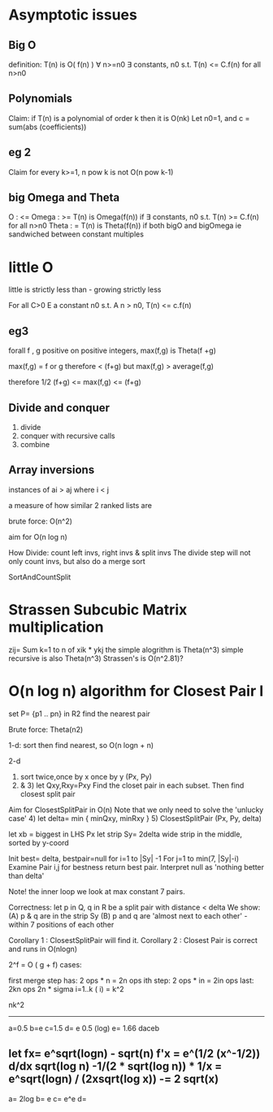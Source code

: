 # Asymptotic issues
## Big O
definition: T(n) is O( f(n) ) 
∀ n>=n0 ∃ constants, n0 s.t. T(n) <= C.f(n) for all n>n0

## Polynomials

Claim: if T(n) is a polynomial of order k then it is O(nk)
    Let n0=1, and c = sum(abs (coefficients))

## eg 2
Claim for every k>=1, n pow k is not O(n pow k-1)

## big Omega and Theta

O     : <=
Omega : >=
    T(n) is Omega(f(n)) if ∃ constants, n0 s.t. T(n) >= C.f(n) for all n>n0
Theta : =
    T(n) is Theta(f(n)) if both bigO and bigOmega
        ie sandwiched between constant multiples

# little O
little is strictly less than - growing strictly less 

For all C>0 E a constant n0 s.t. A n > n0, T(n) <= c.f(n)


## eg3 

forall f , g positive on positive integers, max(f,g) is Theta(f +g)

max(f,g) = f or g therefore < (f+g)
but max(f,g) > average(f,g)

therefore 1/2 (f+g) <= max(f,g) <= (f+g)

## Divide and conquer

1) divide
2) conquer with recursive calls
3) combine

## Array inversions

instances of ai > aj where i < j

a measure of how similar 2 ranked lists are

brute force: O(n^2)

aim for O(n log n)

How
Divide: count left invs, right invs & split invs
The divide step will not only count invs, but also do a merge sort

SortAndCountSplit


# Strassen Subcubic Matrix multiplication

zij= Sum k=1 to n of xik * ykj
the simple alogrithm is Theta(n^3)
simple recursive is also Theta(n^3)
Strassen's is O(n^2.81)?

# O(n log n) algorithm for Closest Pair I 

set P= {p1 .. pn} in R2
find the nearest pair

Brute force: Theta(n2)

1-d: sort then find nearest, so O(n logn + n) 

2-d
1) sort twice,once by x once by y (Px, Py)
2) & 3) let  Qxy,Rxy=Pxy
Find the closet pair in each subset. Then find closest split pair

Aim for ClosestSplitPair in O(n)
Note that we only need to solve the 'unlucky case'
4) let delta= min { minQxy, minRxy }
5) ClosestSplitPair (Px, Py, delta)

let xb = biggest in LHS Px
let strip Sy= 2delta wide strip in the middle, sorted by y-coord

Init best= delta, bestpair=null
for i=1 to |Sy| -1
    For j=1 to min(7, |Sy|-i)
        Examine Pair i,j for bestness
return best pair. Interpret null as 'nothing better than delta'

Note! the inner loop we look at max constant 7 pairs.

Correctness:
let p in Q, q in R be a split pair with distance < delta
We show:
(A) p & q are in the strip Sy
(B) p and q are 'almost next to each other' - within 7 positions of each other

Corollary 1 : ClosestSplitPair will find it.
Corollary 2 : Closest Pair is correct and runs in O(nlogn)

2^f = O ( g +  f)
cases:

first merge step has: 2 ops * n = 2n ops
ith step: 2 ops * in = 2in ops
last: 2kn ops
2n * sigma i=1..k ( i) = k^2

nk^2


-----

a=0.5
b=e
c=1.5
d= e 0.5 (log)
e= 1.66
daceb

let fx= e^sqrt(logn) - sqrt(n)
f'x = e^(1/2 (x^-1/2)) 
d/dx sqrt(log n) 
-1/(2 * sqrt(log n)) * 1/x
= e^sqrt(logn) / (2xsqrt(log x))
-=
2 sqrt(x)
---------------
a= 2log
b= e
c= e^e
d= 



